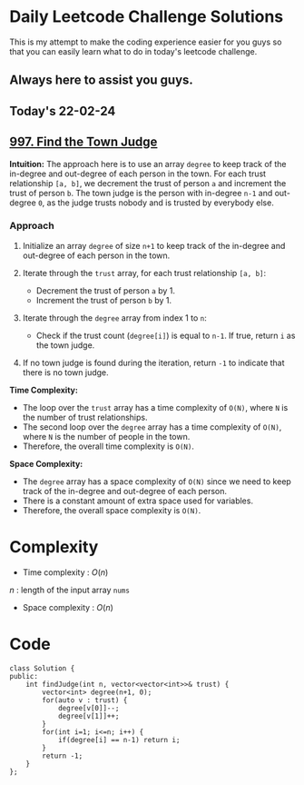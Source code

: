 # Daily Leetcode Challenge Solutions

This is my attempt to make the coding experience easier for you guys so that you can easily learn what to do in today's leetcode challenge.

## Always here to assist you guys.

## Today's 22-02-24 
## [997. Find the Town Judge](https://leetcode.com/problems/find-the-town-judge/description/?envType=daily-question&envId=2024-02-22)

**Intuition:**
The approach here is to use an array `degree` to keep track of the in-degree and out-degree of each person in the town. For each trust relationship `[a, b]`, we decrement the trust of person `a` and increment the trust of person `b`. The town judge is the person with in-degree `n-1` and out-degree `0`, as the judge trusts nobody and is trusted by everybody else.

### Approach

1. Initialize an array `degree` of size `n+1` to keep track of the in-degree and out-degree of each person in the town.

2. Iterate through the `trust` array, for each trust relationship `[a, b]`:
   - Decrement the trust of person `a` by 1.
   - Increment the trust of person `b` by 1.

3. Iterate through the `degree` array from index 1 to `n`:
   - Check if the trust count (`degree[i]`) is equal to `n-1`. If true, return `i` as the town judge.

4. If no town judge is found during the iteration, return `-1` to indicate that there is no town judge.


**Time Complexity:**
- The loop over the `trust` array has a time complexity of `O(N)`, where `N` is the number of trust relationships.
- The second loop over the `degree` array has a time complexity of `O(N)`, where `N` is the number of people in the town.
- Therefore, the overall time complexity is `O(N)`.

**Space Complexity:**
- The `degree` array has a space complexity of `O(N)` since we need to keep track of the in-degree and out-degree of each person.
- There is a constant amount of extra space used for variables.
- Therefore, the overall space complexity is `O(N)`.


# Complexity
- Time complexity : $O(n)$
<!-- Add your time complexity here, e.g. $$O(n)$$ -->
$n$ : length of the input array `nums`
- Space complexity : $O(n)$
<!-- Add your space complexity here, e.g. $$O(n)$$ -->

# Code
```
class Solution {
public:
    int findJudge(int n, vector<vector<int>>& trust) {
        vector<int> degree(n+1, 0);
        for(auto v : trust) {
            degree[v[0]]--;
            degree[v[1]]++;
        }
        for(int i=1; i<=n; i++) {
            if(degree[i] == n-1) return i;
        }
        return -1;
    }
};
```
